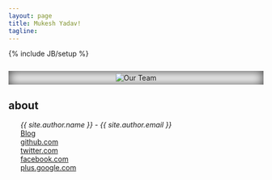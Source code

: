 ```yaml
---
layout: page
title: Mukesh Yadav!
tagline: 
---
```

{% include JB/setup %}
<style type="text/css">
  .about_content{margin-top: 5%;min-height: 500px;}
  .vcard li{list-style: none;}
  .vcard ul{margin: 0 0 9px 0px;}

  .profile-picture{box-shadow: rgba(255, 255, 255, 0.1) 0 1px 0, rgba(0, 0, 0, 0.8) 0 1px 20px 0px inset;text-align: center;padding: 5px;
text-align: center; }

</style>
<div class="about_content">
  <div class="center">
    <div class="span2">
    <div class="profile-picture about-picture-border clearfix">
      <img class="" alt="Our Team" src="https://secure.gravatar.com/avatar/8bc7685b1c8b11a604567415bcfd0929?s=200">
    </div>
    </div>
    <div class="span6">
      <div class="about-us-text">      
          <div class="misc vcard">
            <h2>about</h2>
            <ul>
              <li class="contact"><address><span class="author fn n">{{ site.author.name }}</span> - <span class="fn email">{{ site.author.email }}</span></address></li>
              <li class="github"><a href="http://{{ site.author.blog }}/" rel="Blog">Blog</a></li>
              <li class="github"><a href="http://github.com/{{ site.author.github }}/" rel="Github">github.com</a></li>
              <li class="twitter"><a href="http://twitter.com/{{ site.author.twitter }}/" rel="Twitter">twitter.com</a></li>
              <li class="twitter"><a href="http://facebook.com/{{ site.author.facebook }}/" rel="facebook">facebook.com</a></li>
              <li class="twitter"><a href="https://plus.google.com/{{ site.author.googleplus }}/" rel="Google Plus">plus.google.com</a></li>
            </ul>
          </div><!-- misc -->
      </div>
      </div>
  </div>
</div>
<link href='http://fonts.googleapis.com/css?family=Lato' rel='stylesheet' type='text/css'></link>